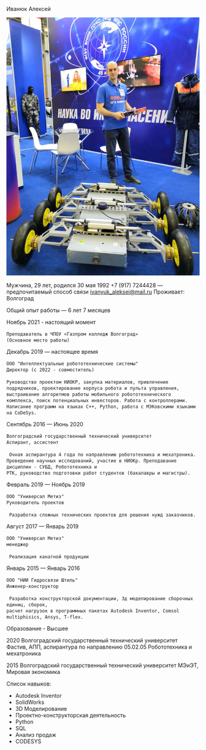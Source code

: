 Иванюк Алексей

![Иванюк Алексей](img/%D0%98%D0%B2%D0%B0%D0%BD%D1%8E%D0%BA%20%D0%90%D0%BB%D0%B5%D0%BA%D1%81%D0%B5%D0%B9.jpeg)

Мужчина, 29 лет, родился 30 мая 1992
+7 (917) 7244428 — предпочитаемый способ связи
ivanyuk_aleksei@mail.ru
Проживает: Волгоград

Общий опыт работы — 6 лет 7 месяцев

Ноябрь 2021 - настоящий момент
```
Преподаватель в ЧПОУ «Газпром колледж Волгоград»
(Основное место работы)
```
Декабрь 2019 — настоящее время

```
ООО "Интеллектуальные робототехнические системы"
Директор (c 2022 - совместитель)

Руководство проектом НИОКР, закупка материалов, привлечение подрядчиков, проектирование корпуса робота и пульта управления, выстраивание алгоритмов работы мобильного робототехнического комплекса, поиск потенциальных инвесторов. Работа с контроллерами. Написание программ на языках C++, Python, работа с МЭКовскими языками на CoDeSys.
```
Сентябрь 2016 — Июнь 2020

```
Волгоградский государственный технический университет
Аспирант, ассистент

 Очная аспирантура 4 года по направлению робототехника и мехатроника. Проведение научных исследований, участие в НИОКр. Преподавание дисциплин - СУБД, Робототехника и
РТК, руководство подготовки работ студентов (бакалавры и магистры).
```
Февраль 2019 — Ноябрь 2019

```
ООО "Универсал Метиз"
Руководитель проектов

 Разработка сложных технических проектов для решения нужд заказчиков.
```
Август 2017 — Январь 2019

```
ООО "Универсал Метиз"
менеджер

 Реализация канатной продукции
```
Январь 2015 — Январь 2016

```
ООО "НИИ Гидросвязи Штиль"
Инженер-конструктор

 Разработка конструкторской документации, 3д моделирование сборочных единиц, сборок,
расчет нагрузок в программных пакетах Autodesk Inventor, Comsol multiphisics, Ansys, T-flex.
```
Образование - Высшее

2020 Волгоградский государственный технический университет
Фастив, АПП, аспирантура по направлению 05.02.05 Робототехника и мехатроника

2015 Волгоградский государственный технический университет
МЭиЭТ, Мировая экономика

Cписок навыков:
* Autodesk Inventor 
* SolidWorks 
* 3D Моделирование
* Проектно-конструкторская деятельность 
* Python 
* SQL 
* Анализ продаж 
* CODESYS 

